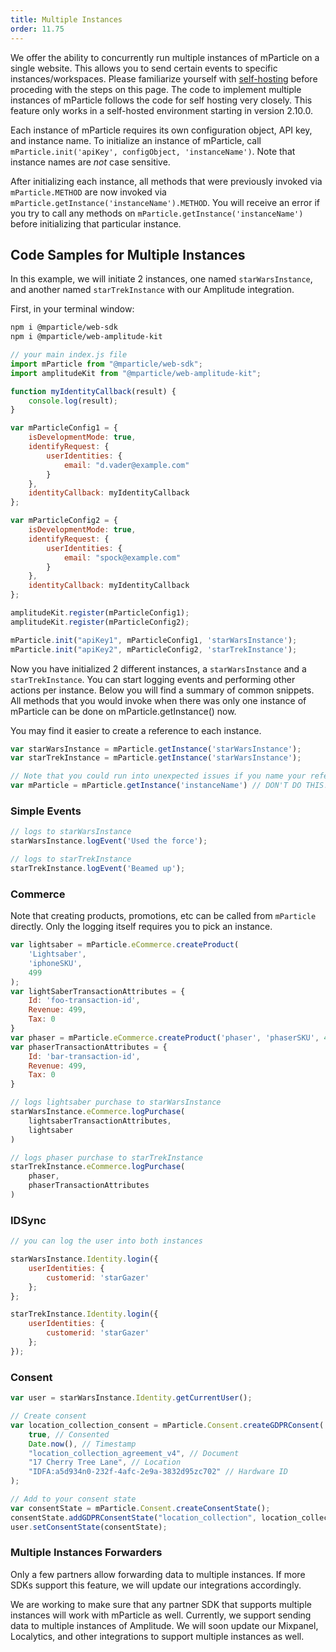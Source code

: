 ```yaml
---
title: Multiple Instances
order: 11.75
---
```


We offer the ability to concurrently run multiple instances of mParticle on a single website. This allows you to send certain events to specific instances/workspaces. Please familiarize yourself with [self-hosting](/developers/sdk/web/self-hosting/) before proceding with the steps on this page. The code to implement multiple instances of mParticle follows the code for self hosting very closely. This feature only works in a self-hosted environment starting in version 2.10.0.

Each instance of mParticle requires its own configuration object, API key, and instance name. To initialize an instance of mParticle, call `mParticle.init('apiKey', configObject, 'instanceName')`. Note that instance names are *not* case sensitive.

After initializing each instance, all methods that were previously invoked via `mParticle.METHOD` are now invoked via `mParticle.getInstance('instanceName').METHOD`. You will receive an error if you try to call any methods on `mParticle.getInstance('instanceName')` before initializing that particular instance.

## Code Samples for Multiple Instances

In this example, we will initiate 2 instances, one named `starWarsInstance`, and another named `starTrekInstance` with our Amplitude integration. 

First, in your terminal window:
```sh
npm i @mparticle/web-sdk
npm i @mparticle/web-amplitude-kit
```

~~~javascript
// your main index.js file
import mParticle from "@mparticle/web-sdk";
import amplitudeKit from "@mparticle/web-amplitude-kit";

function myIdentityCallback(result) {
    console.log(result);
}

var mParticleConfig1 = {
    isDevelopmentMode: true,
    identifyRequest: {
        userIdentities: {
            email: "d.vader@example.com"
        }
    },
    identityCallback: myIdentityCallback
};

var mParticleConfig2 = {
    isDevelopmentMode: true,
    identifyRequest: {
        userIdentities: {
            email: "spock@example.com"
        }
    },
    identityCallback: myIdentityCallback
};

amplitudeKit.register(mParticleConfig1);
amplitudeKit.register(mParticleConfig2);

mParticle.init("apiKey1", mParticleConfig1, 'starWarsInstance');
mParticle.init("apiKey2", mParticleConfig2, 'starTrekInstance');
~~~

Now you have initialized 2 different instances, a `starWarsInstance` and a `starTrekInstance`. You can start logging events and performing other actions per instance. Below you will find a summary of common snippets.  All methods that you would invoke when there was only one instance of mParticle can be done on mParticle.getInstance() now.

You may find it easier to create a reference to each instance.

~~~javascript
var starWarsInstance = mParticle.getInstance('starWarsInstance');
var starTrekInstance = mParticle.getInstance('starWarsInstance');

// Note that you could run into unexpected issues if you name your reference variable `mParticle`. ie:
var mParticle = mParticle.getInstance('instanceName') // DON'T DO THIS!
~~~

### Simple Events
~~~javascript
// logs to starWarsInstance
starWarsInstance.logEvent('Used the force');

// logs to starTrekInstance
starTrekInstance.logEvent('Beamed up');
~~~

### Commerce
Note that creating products, promotions, etc can be called from `mParticle` directly. Only the logging itself requires you to pick an instance.

~~~javascript
var lightsaber = mParticle.eCommerce.createProduct(
    'Lightsaber',
    'iphoneSKU',
    499
);
var lightSaberTransactionAttributes = {
    Id: 'foo-transaction-id',
    Revenue: 499,
    Tax: 0
}
var phaser = mParticle.eCommerce.createProduct('phaser', 'phaserSKU', 499);
var phaserTransactionAttributes = {
    Id: 'bar-transaction-id',
    Revenue: 499,
    Tax: 0
}

// logs lightsaber purchase to starWarsInstance
starWarsInstance.eCommerce.logPurchase(
    lightsaberTransactionAttributes,
    lightsaber
)

// logs phaser purchase to starTrekInstance
starTrekInstance.eCommerce.logPurchase(
    phaser,
    phaserTransactionAttributes
)
~~~

### IDSync

~~~javascript
// you can log the user into both instances

starWarsInstance.Identity.login({
    userIdentities: {
        customerid: 'starGazer'
    };
};

starTrekInstance.Identity.login({
    userIdentities: {
        customerid: 'starGazer'
    };
});
~~~

### Consent

~~~javascript
var user = starWarsInstance.Identity.getCurrentUser();

// Create consent 
var location_collection_consent = mParticle.Consent.createGDPRConsent(
    true, // Consented
    Date.now(), // Timestamp
    "location_collection_agreement_v4", // Document
    "17 Cherry Tree Lane", // Location
    "IDFA:a5d934n0-232f-4afc-2e9a-3832d95zc702" // Hardware ID
);

// Add to your consent state
var consentState = mParticle.Consent.createConsentState();
consentState.addGDPRConsentState("location_collection", location_collection_consent);
user.setConsentState(consentState);

~~~

### Multiple Instances Forwarders

Only a few partners allow forwarding data to multiple instances. If more SDKs support this feature, we will update our integrations accordingly. 

We are working to make sure that any partner SDK that supports multiple instances will work with mParticle as well. Currently, we support sending data to multiple instances of Amplitude. We will soon update our Mixpanel, Localytics, and other integrations to support multiple instances as well.
